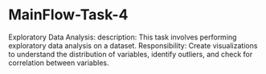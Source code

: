 # MainFlow-Task-4
Exploratory Data Analysis: description: This task involves performing exploratory data analysis on a dataset. Responsibility: Create visualizations to understand the distribution of variables, identify outliers, and check for correlation between variables.
